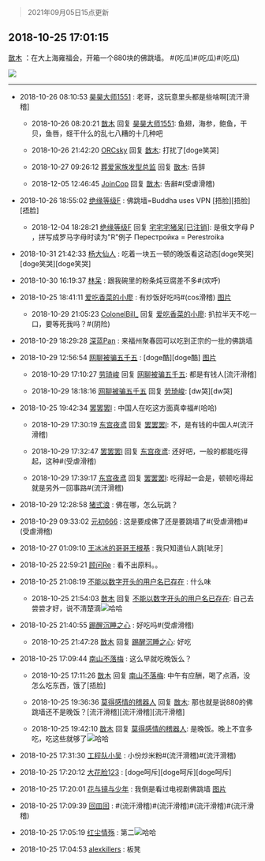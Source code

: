 > 2021年09月05日15点更新
<link rel="stylesheet" href="https://cdn.jsdelivr.net/gh/taotie6/sampleJSON@main/css/photo_show.css">


 ## 2018-10-25 17:01:15 

 [㪚木](https://www.coolapk.com/feed/8691509?shareKey=NTUxYjc5Zjg1MzNiNjEzMTc0NGE~) ：在大上海雍福会，开箱一个880块的佛跳墙。
#(吃瓜)#(吃瓜)#(吃瓜) 

<div class="album">
<img class="img-item" src="http://image.coolapk.com/feed/2018/1025/17/1081091_1540458073_2105@1080x1440.jpg" />
</div>

 ------- 

- 2018-10-26 08:10:53 [昊昊大师1551](uid=646323) : 老哥，这玩意里头都是些啥啊[流汗滑稽] 

    - 2018-10-26 08:20:21 [㪚木](uid=1081091) 回复 [昊昊大师1551](uid=646323): 鱼翅，海参，鲍鱼，干贝，鱼唇，蛏干什么的乱七八糟的十几种吧 

    - 2018-10-26 21:42:20 [ORCsky](uid=1052290) 回复 [㪚木](uid=1081091): 打扰了[doge笑哭] 

    - 2018-10-27 09:26:12 [葬爱家族发型总监](uid=933375) 回复 [㪚木](uid=1081091): 告辞 

    - 2018-12-05 12:46:45 [JoinCop](uid=1092722) 回复 [㪚木](uid=1081091): 告辭#(受虐滑稽) 

- 2018-10-26 18:55:02 [绝缘等级F](uid=1367481) : 佛跳墙=Buddha uses VРN [捂脸][捂脸][捂脸] 

    - 2018-12-04 18:28:21 [绝缘等级F](uid=1367481) 回复 [宅宅宅猪呆[已注销]](uid=1587523): 是俄文字母 Р ，拼写成罗马字母时读为&quot;R”例子 Перестройка = Perestroika 

- 2018-10-31 21:42:33 [杨大仙人](uid=1702436) : 吃着一块五一顿的晚饭看这动态[doge笑哭][doge笑哭][doge笑哭] 

- 2018-10-30 16:19:37 [林呆](uid=850929) : 跟我碗里的粉条炖豆腐差不多#(欢呼) 

- 2018-10-25 18:41:11 [爱吃香菜的小廖](uid=1374879) : 有炒饭好吃吗#(cos滑稽) [图片](http://image.coolapk.com/feed/2018/1025/18/1374879_1540464069_1379@320x180.gif)

    - 2018-10-29 21:05:23 [ColonelBill_](uid=1537903) 回复 [爱吃香菜的小廖](uid=1374879): 扒拉半天不吃一口，要等死我吗？#(阴险) 

- 2018-10-29 18:29:28 [深蓝Pan](uid=1872776) : 来福州聚春园可以吃到正宗的一批的佛跳墙 

- 2018-10-29 12:56:54 [网聊被骗五千五](uid=895950) : [doge酷][doge酷] [图片](http://image.coolapk.com/feed/2018/1029/12/895950_1540789013_2282@750x739.jpg)

    - 2018-10-29 17:10:27 [劳琦峻](uid=902946) 回复 [网聊被骗五千五](uid=895950): 都是有钱人[流汗滑稽] 

    - 2018-10-29 18:18:16 [网聊被骗五千五](uid=895950) 回复 [劳琦峻](uid=902946): [dw哭][dw哭] 

- 2018-10-25 19:42:34 [罢罢罢l](uid=1444802) : 中国人在吃这方面真幸福#(哈哈) 

    - 2018-10-29 17:30:19 [东宫夜鸢](uid=943536) 回复 [罢罢罢l](uid=1444802): 不，是有钱的中国人#(流汗滑稽) 

    - 2018-10-29 17:32:47 [罢罢罢l](uid=1444802) 回复 [东宫夜鸢](uid=943536): 还好吧，一般的都能吃得起，这种#(受虐滑稽) 

    - 2018-10-29 17:39:17 [东宫夜鸢](uid=943536) 回复 [罢罢罢l](uid=1444802): 吃得起一会是，顿顿吃得起就是另外一回事路#(流汗滑稽) 

- 2018-10-29 12:28:58 [猪弎浪](uid=1707657) : 佛在哪，怎么玩跳？ 

- 2018-10-29 09:33:02 [元初666](uid=1470052) : 这是要成佛了还是要跳墙了#(受虐滑稽)#(受虐滑稽) 

- 2018-10-27 01:09:10 [王冰冰的哥哥王根基](uid=503560) : 我只知道仙人跳[呲牙] 

- 2018-10-25 22:59:21 [顾问Re](uid=886479) : 看不出原料。。 

- 2018-10-25 21:08:19 [不能以数字开头的用户名已存在](uid=1608048) : 什么味 

    - 2018-10-25 21:54:03 [㪚木](uid=1081091) 回复 [不能以数字开头的用户名已存在](uid=1608048): 自己去尝尝才好，说不清楚滴<img src="http://static.coolapk.com/emoticons/default/13.gif" alt="哈哈"/> 

- 2018-10-25 21:40:55 [踢醒沉睡之心](uid=1036269) : 好吃吗#(受虐滑稽) 

    - 2018-10-25 21:47:28 [㪚木](uid=1081091) 回复 [踢醒沉睡之心](uid=1036269): 好吃 

- 2018-10-25 17:09:44 [南山不落梅](uid=725100) : 这么早就吃晚饭么？ 

    - 2018-10-25 17:11:26 [㪚木](uid=1081091) 回复 [南山不落梅](uid=725100): 中午有应酬，喝了点酒，没怎么吃东西，饿了[捂脸] 

    - 2018-10-25 19:36:36 [莫得感情的稽器人](uid=1402064) 回复 [㪚木](uid=1081091): 那也就是说880的佛跳墙还不是晚饭？[流汗滑稽][流汗滑稽][流汗滑稽] 

    - 2018-10-25 19:42:10 [㪚木](uid=1081091) 回复 [莫得感情的稽器人](uid=1402064): 是晚饭。晚上不宜多吃，吃这些就够了<img src="http://static.coolapk.com/emoticons/default/13.gif" alt="哈哈"/> 

- 2018-10-25 17:31:30 [工程队小吴](uid=970294) : 小份炒米粉#(流汗滑稽)#(流汗滑稽) 

- 2018-10-25 17:20:12 [大花脸123](uid=375944) : [doge呵斥][doge呵斥][doge呵斥] 

- 2018-10-25 17:20:01 [花与镜与少年](uid=964773) : 我倒是看过电视剧佛跳墙 [图片](http://image.coolapk.com/feed/2018/1025/17/964773_1540459199_7025@144x147.jpg)

- 2018-10-25 17:09:39 [回皿回](uid=1430084) : #(流汗滑稽)#(流汗滑稽)#(流汗滑稽)#(流汗滑稽) 

- 2018-10-25 17:05:19 [红尘情殇](uid=625387) : 第二<img src="http://static.coolapk.com/emoticons/default/13.gif" alt="哈哈"/> 

- 2018-10-25 17:04:53 [alexkillers](uid=917649) : 板凳 

